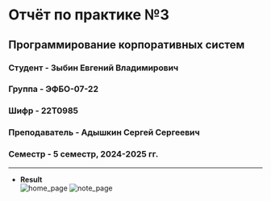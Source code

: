 # Отчёт по практике №3

## Программирование корпоративных систем

### Студент - **Зыбин Евгений Владимирович**

### Группа - **ЭФБО-07-22**

### Шифр - **22Т0985**

### Преподаватель - **Адышкин Сергей Сергеевич**

### Семестр - 5 семестр, 2024-2025 гг.

---

- **Result**  
  ![home_page](https://github.com/user-attachments/assets/0a833531-b78c-44fa-a350-7b823a0f4803)
  ![note_page](https://github.com/user-attachments/assets/86f770b4-05b8-4fa0-8146-b3c77d29c84a)

